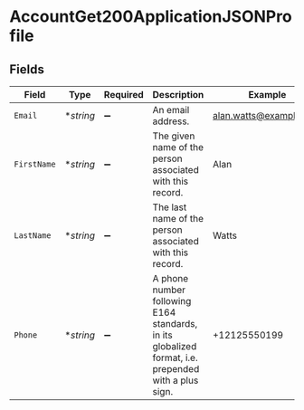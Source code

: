 # AccountGet200ApplicationJSONProfile


## Fields

| Field                                                                                               | Type                                                                                                | Required                                                                                            | Description                                                                                         | Example                                                                                             |
| --------------------------------------------------------------------------------------------------- | --------------------------------------------------------------------------------------------------- | --------------------------------------------------------------------------------------------------- | --------------------------------------------------------------------------------------------------- | --------------------------------------------------------------------------------------------------- |
| `Email`                                                                                             | **string*                                                                                           | :heavy_minus_sign:                                                                                  | An email address.                                                                                   | alan.watts@example.com                                                                              |
| `FirstName`                                                                                         | **string*                                                                                           | :heavy_minus_sign:                                                                                  | The given name of the person associated with this record.                                           | Alan                                                                                                |
| `LastName`                                                                                          | **string*                                                                                           | :heavy_minus_sign:                                                                                  | The last name of the person associated with this record.                                            | Watts                                                                                               |
| `Phone`                                                                                             | **string*                                                                                           | :heavy_minus_sign:                                                                                  | A phone number following E164 standards, in its globalized format, i.e. prepended with a plus sign. | +12125550199                                                                                        |